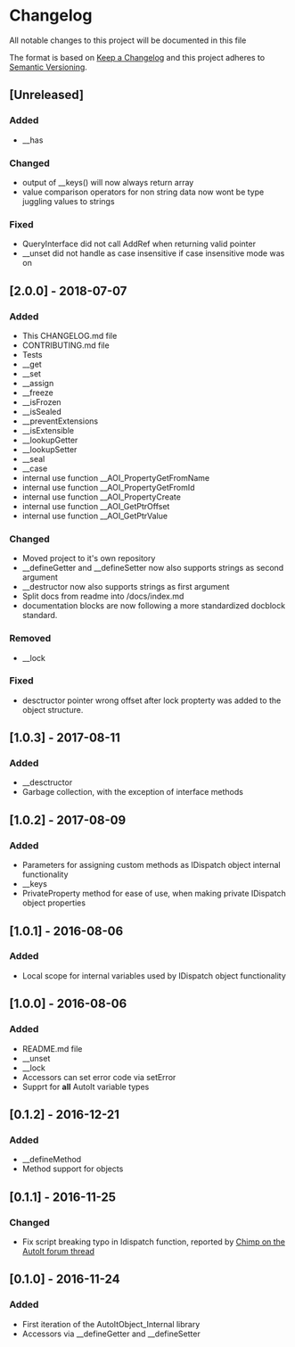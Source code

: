 # Changelog
All notable changes to this project will be documented in this file

The format is based on [Keep a Changelog](https://keepachangelog.com/en/1.0.0/)
and this project adheres to [Semantic Versioning](https://semver.org/spec/v2.0.0.html).

## [Unreleased]
### Added
- __has

### Changed
- output of __keys() will now always return array
- value comparison operators for non string data now wont be type juggling values to strings

### Fixed
- QueryInterface did not call AddRef when returning valid pointer
- __unset did not handle as case insensitive if case insensitive mode was on

## [2.0.0] - 2018-07-07
### Added
- This CHANGELOG.md file
- CONTRIBUTING.md file
- Tests
- __get
- __set
- __assign
- __freeze
- __isFrozen
- __isSealed
- __preventExtensions
- __isExtensible
- __lookupGetter
- __lookupSetter
- __seal
- __case
- internal use function __AOI_PropertyGetFromName
- internal use function __AOI_PropertyGetFromId
- internal use function __AOI_PropertyCreate
- internal use function __AOI_GetPtrOffset
- internal use function __AOI_GetPtrValue

### Changed
- Moved project to it's own repository
- __defineGetter and __defineSetter now also supports strings as second argument
- __destructor now also supports strings as first argument
- Split docs from readme into /docs/index.md
- documentation blocks are now following a more standardized docblock standard.

### Removed
- __lock

### Fixed
- desctructor pointer wrong offset after lock propterty was added to the object structure.

## [1.0.3] - 2017-08-11
### Added
- __desctructor
- Garbage collection, with the exception of interface methods

## [1.0.2] - 2017-08-09
### Added
- Parameters for assigning custom methods as IDispatch object internal functionality
- __keys
- PrivateProperty method for ease of use, when making private IDispatch object properties

## [1.0.1] - 2016-08-06
### Added
- Local scope for internal variables used by IDispatch object functionality

## [1.0.0] - 2016-08-06
### Added
- README.md file
- __unset
- __lock
- Accessors can set error code via setError
- Supprt for __all__ AutoIt variable types

## [0.1.2] - 2016-12-21
### Added
- __defineMethod
- Method support for objects

## [0.1.1] - 2016-11-25
### Changed
- Fix script breaking typo in Idispatch function, reported by [Chimp on the AutoIt forum thread](https://www.autoitscript.com/forum/topic/185720-autoitobject-pure-autoit/#elComment_1333941)

## [0.1.0] - 2016-11-24
### Added
- First iteration of the AutoItObject_Internal library
- Accessors via __defineGetter and __defineSetter
